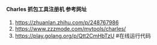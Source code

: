 #### Charles 抓包工具注册机 参考网址
1. https://zhuanlan.zhihu.com/p/248767986
2. https://www.zzzmode.com/mytools/charles/
3. https://play.golang.org/p/Qtt2CmHbTzU #在线运行代码